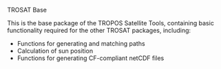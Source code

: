 TROSAT Base

This is the base package of the TROPOS Satellite Tools, containing basic functionality
required for the other TROSAT packages, including:
* Functions for generating and matching paths
* Calculation of sun position
* Functions for generating CF-compliant netCDF files
